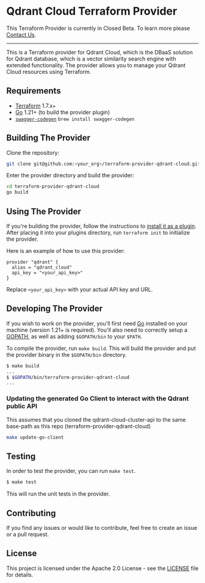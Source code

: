 # Qdrant Cloud Terraform Provider

This Terraform Provider is currently in Closed Beta. To learn more please [Contact Us](https://qdrant.tech/contact-us/).

---

This is a Terraform provider for Qdrant Cloud, which is the DBaaS solution for Qdrant database, which is a vector similarity search engine with extended functionality. The provider allows you to manage your Qdrant Cloud resources using Terraform.

## Requirements

- [Terraform](https://www.terraform.io/downloads.html) 1.7.x+
- [Go](https://golang.org/doc/install) 1.21+ (to build the provider plugin)
- [`swagger-codegen`](https://swagger.io/tools/swagger-codegen/)
  `brew install swagger-codegen`

## Building The Provider

Clone the repository:

```bash
git clone git@github.com:<your_org>/terraform-provider-qdrant-cloud.git
```

Enter the provider directory and build the provider:

```bash
cd terraform-provider-qdrant-cloud
go build
```

## Using The Provider

If you're building the provider, follow the instructions to [install it as a plugin](https://www.terraform.io/docs/plugins/basics.html#installing-plugins). After placing it into your plugins directory, run `terraform init` to initialize the provider.

Here is an example of how to use this provider:

```hcl
provider "qdrant" {
  alias = "qdrant_cloud"
  api_key = "<your_api_key>"
}
```

Replace `<your_api_key>` with your actual API key and URL.

## Developing The Provider

If you wish to work on the provider, you'll first need [Go](http://www.golang.org) installed on your machine (version 1.21+ is required). You'll also need to correctly setup a [GOPATH](http://golang.org/doc/code.html#GOPATH), as well as adding `$GOPATH/bin` to your `$PATH`.

To compile the provider, run `make build`. This will build the provider and put the provider binary in the `$GOPATH/bin` directory.

```bash
$ make build
...
$ $GOPATH/bin/terraform-provider-qdrant-cloud
...
```

### Updating the generated Go Client to interact with the Qdrant public API
This assumes that you cloned the qdrant-cloud-cluster-api to the same base-path as this repo (terraform-provider-qdrant-cloud)

```bash
make update-go-client
```

## Testing

In order to test the provider, you can run `make test`.

```bash
$ make test
```

This will run the unit tests in the provider.

## Contributing

If you find any issues or would like to contribute, feel free to create an issue or a pull request.

## License

This project is licensed under the Apache 2.0 License - see the [LICENSE](LICENSE) file for details.
